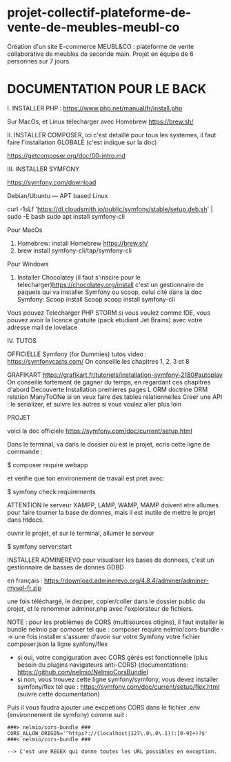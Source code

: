 # projet-collectif-plateforme-de-vente-de-meubles-meubl-co
Création d'un site E-commerce MEUBL&CO : plateforme de vente collaborative de meubles de seconde main. 
Projet en équipe de 6 personnes sur 7 jours.

# DOCUMENTATION POUR LE BACK

I. INSTALLER PHP : https://www.php.net/manual/fr/install.php

Sur MacOs,  et Linux télecharger avec Homebrew https://brew.sh/

II. INSTALLER COMPOSER, ici c'est detaillé pour tous les systemes, il faut faire l'installation GLOBALE (c'est indique sur la doc)

https://getcomposer.org/doc/00-intro.md


III. INSTALLER SYMFONY


https://symfony.com/download 

Debian/Ubuntu — APT based Linux

curl -1sLf 'https://dl.cloudsmith.io/public/symfony/stable/setup.deb.sh' | sudo -E bash
sudo apt install symfony-cli


Pour MacOs

1) Homebrew: install Homebrew https://brew.sh/
2) brew install symfony-cli/tap/symfony-cli

Pour Windows
1) Installer Chocolatey (il faut s'inscire pour le telecharger)https://chocolatey.org/install c'est un gestionnaire de paquets qui va installer Symfony ou scoop, celui cité dans la doc Symfony: Scoop install Scoop
scoop install symfony-cli


Vous pouvez Telecharger PHP STORM si vous voulez comme IDE, vous pouvez avoir la licence gratuite (pack etudiant Jet Brains) avec votre adresse mail de lovelace

IV. TUTOS

OFFICIELLE Symfony (for Dummies) tutos video : https://symfonycasts.com/
On conseille les chapitres 1, 2, 3 et 8

GRAFIKART
https://grafikart.fr/tutoriels/installation-symfony-2180#autoplay
On conseille fortement de gagner du temps, en regardant ces chapitres d'abord
Decouverte
Installation
premieres pages
L ORM doctrine
ORM relation ManyToONe si on veux faire des tables relationnelles
Creer une API : le serializer, et suivre les autres si vous voulez aller plus loin

PROJET

voici la doc officiele
https://symfony.com/doc/current/setup.html



Dans le terminal, va dans le dossier où est le projet, ecris cette ligne de commande :

$ composer require webapp

et verifie que ton environement de travail est pret avec: 

$ symfony check:requirements

ATTENTION le serveur XAMPP, LAMP, WAMP, MAMP doivent etre allumes pour faire tourner la base de donnes, mais il est inutile
de mettre le projet dans htdocs.

ouvrir le projet, et sur le terminal, allumer le serveur

$ symfony server:start


INSTALLER ADMINEREVO pour visualiser les bases de donnees, c'est un gestionnaire de basses de donnes GDBD

en français : https://download.adminerevo.org/4.8.4/adminer/adminer-mysql-fr.zip

une fois téléchargé, le deziper, copier/coller dans  le dossier public du projet,  et le renommer adminer.php  avec l'explorateur de fichiers.


NOTE : pour les problèmes de CORS (multisources otigins), il faut installer le bundle nelmio par comoser tel que :
composer require nelmio/cors-bundle
--> une fois installer s'assurer d'avoir sur votre Symfony votre fichier composer.json la ligne synfony/flex 
  - si oui, votre congiguration avec CORS gérés est fonctionnelle (plus besoin du plugins navigateurs anti-CORS) (documentations: https://github.com/nelmio/NelmioCorsBundle)
  - si non, vous trouvez cette ligne symfony/symfony, vous devez installer symfony/flex tel que : https://symfony.com/doc/current/setup/flex.html (suivre cette documentation)

  Puis il vous faudra ajouter une excpetions CORS dans le fichier .env (environnement de symfony) comme suit :
  
    ###> nelmio/cors-bundle ###
    CORS_ALLOW_ORIGIN='^https?://(localhost|127\.0\.0\.1)(:[0-9]+)?$'
    ###< nelmio/cors-bundle ###

    --> C'est une REGEX qui donne toutes les URL possibles en exception.
